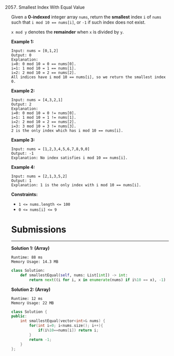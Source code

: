 2057. Smallest Index With Equal Value

Given a **0-indexed** integer array `nums`, return the **smallest** index `i` of `nums` such that `i mod 10 == nums[i]`, or `-1` if such index does not exist.

`x mod y` denotes the **remainder** when `x` is divided by `y`.

 

**Example 1:**
```
Input: nums = [0,1,2]
Output: 0
Explanation: 
i=0: 0 mod 10 = 0 == nums[0].
i=1: 1 mod 10 = 1 == nums[1].
i=2: 2 mod 10 = 2 == nums[2].
All indices have i mod 10 == nums[i], so we return the smallest index 0.
```

**Example 2:**
```
Input: nums = [4,3,2,1]
Output: 2
Explanation: 
i=0: 0 mod 10 = 0 != nums[0].
i=1: 1 mod 10 = 1 != nums[1].
i=2: 2 mod 10 = 2 == nums[2].
i=3: 3 mod 10 = 3 != nums[3].
2 is the only index which has i mod 10 == nums[i].
```

**Example 3:**
```
Input: nums = [1,2,3,4,5,6,7,8,9,0]
Output: -1
Explanation: No index satisfies i mod 10 == nums[i].
```

**Example 4:**
```
Input: nums = [2,1,3,5,2]
Output: 1
Explanation: 1 is the only index with i mod 10 == nums[i].
```

**Constraints:**

* `1 <= nums.length <= 100`
* `0 <= nums[i] <= 9`

# Submissions
---
**Solution 1: (Array)**
```
Runtime: 88 ms
Memory Usage: 14.3 MB
```
```python
class Solution:
    def smallestEqual(self, nums: List[int]) -> int:
        return next((i for i, x in enumerate(nums) if i%10 == x), -1)
```

**Solution 2: (Array)**
```
Runtime: 12 ms
Memory Usage: 22 MB
```
```c++
class Solution {
public:
    int smallestEqual(vector<int>& nums) {
        for(int i=0; i<nums.size(); i++){
            if(i%10==nums[i]) return i;
        }   
        return -1;
    }
};
```
